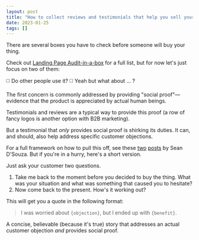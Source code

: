 ```yaml
---
layout: post
title: "How to collect reviews and testimonials that help you sell your thing"
date: 2023-01-25
tags: []
---
```


There are several boxes you have to check before someone will buy your thing. 

Check out [Landing Page Audit-in-a-box](/free) for a full list, but for now let's just focus on two of them:

◻️ Do other people use it?
◻️ Yeah but what about ... ?

The first concern is commonly addressed by providing "social proof"—evidence that the product is appreciated by actual human beings.

Testimonials and reviews are a typical way to provide this proof (a row of fancy logos is another option with B2B marketing).

But a testimonial that _only_ provides social proof is shirking its duties. It can, and should, also help address specific customer objections.

For a full framework on how to pull this off, see these [two](https://copyblogger.com/testimonials-part-1/) [posts](https://copyblogger.com/testimonials-part-2/) by Sean D'Souza. But if you're in a hurry, here's a short version.

Just ask your customer two questions.

1. Take me back to the moment before you decided to buy the thing. What was your situation and what was something that caused you to hesitate?
2. Now come back to the present. How's it working out?

This will get you a quote in the following format:

> I was worried about `{objection}`, but I ended up with `{benefit}`.

A concise, believable (because it's true) story that addresses an actual customer objection _and_ provides social proof.
